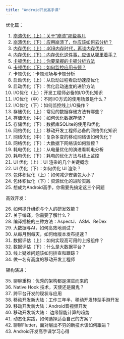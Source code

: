 ```yaml
---
title: "Android开发高手课"
---
```



优化篇：

1. [崩溃优化（上）：关于“崩溃”那些事儿](/android/paid/master/crash_1)
2. [崩溃优化（下）：应用崩溃了，你应该如何去分析？](/android/paid/master/crash_2)
3. [内存优化（上）：4GB内存时代，再谈内存优化](/android/paid/master/memory_1)
4. [内存优化（下）：内存优化这件事，应该从哪里着手？](/android/paid/master/memory_2)
5. [卡顿优化（上）：你要掌握的卡顿分析方法](/android/paid/master/stuck_1)
6. [卡顿优化（下）：如何监控应用卡顿？](/android/paid/master/stuck_2)
7. 卡顿优化：卡顿现场与卡顿分析
8. 启动优化（上）：从启动过程看启动速度优化
9. 启动优化（下）：优化启动速度的进阶方法
10. I/O优化（上）：开发工程师必备的I/O优化知识
11. I/O优化（中）：不同I/O方式的使用场景是什么？
12. I/O优化（下）：如何监控线上I/O操作？
13. 存储优化（上）：常见的数据存储方法有哪些？
14. 存储优化（中）：如何优化数据存储？
15. 存储优化（下）：数据库SQLite的使用和优化
16. 网络优化（上）：移动开发工程师必备的网络优化知识
17. 网络优化（中）：复杂多变的移动网络该如何优化？
18. 网络优化（下）：大数据下网络该如何监控？
19. 耗电优化（上）：从电量优化的演进看耗电分析
20. 耗电优化（下）：耗电的优化方法与线上监控
21. UI 优化（上）：UI 渲染的几个关键概念
22. UI 优化（下）：如何优化 UI 渲染？
23. 包体积优化（上）：如何减少安装包大小？
24. 包体积优化（下）：资源优化的进阶实践
25. 想成为Android高手，你需要先搞定这三个问题

高效开发：

26. 如何提升组织与个人的研发效能？
27. 关于编译，你需要了解什么？
28. 编译插桩的三种方法：AspectJ、ASM、ReDex
29. 大数据与AI，如何高效地测试？
30. 从每月到每天，如何给版本发布提速？
31. 数据评估（上）：如何实现高可用的上报组件？
32. 数据评估（下）：什么是大数据平台？
33. 线上疑难问题该如何排查和跟踪？
34. 做一名有高度的移动开发工程师

架构演进：

35. 聊聊重构：优秀的架构都是演进而来的
36. Native Hook 技术，天使还是魔鬼？
37. 跨平台开发的现状与应用
38. 移动开发新大陆：工作三年半，移动开发转型手游开发
39. 移动开发新大陆：Android音视频开发
40. 移动开发新大陆： 边缘智能计算的趋势
41. 动态化实践，如何选择适合自己的方案？
42. 聊聊Flutter，面对层出不穷的新技术该如何跟进？
43. Android开发高手课学习心得